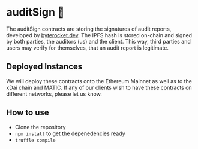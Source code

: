 # auditSign 📝
The auditSign contracts are storing the signatures of audit reports, developed by [byterocket.dev](https://byterocket.dev). The IPFS hash is stored on-chain and signed by both parties, the auditors (us) and the client. This way, third parties and users may verify for themselves, that an audit report is legitimate.

## Deployed Instances
We will deploy these contracts onto the Ethereum Mainnet as well as to the xDai chain and MATIC. If any of our clients wish to have these contracts on different networks, please let us know.

## How to use
* Clone the repository
* `npm install` to get the depenedencies ready
* `truffle compile`
